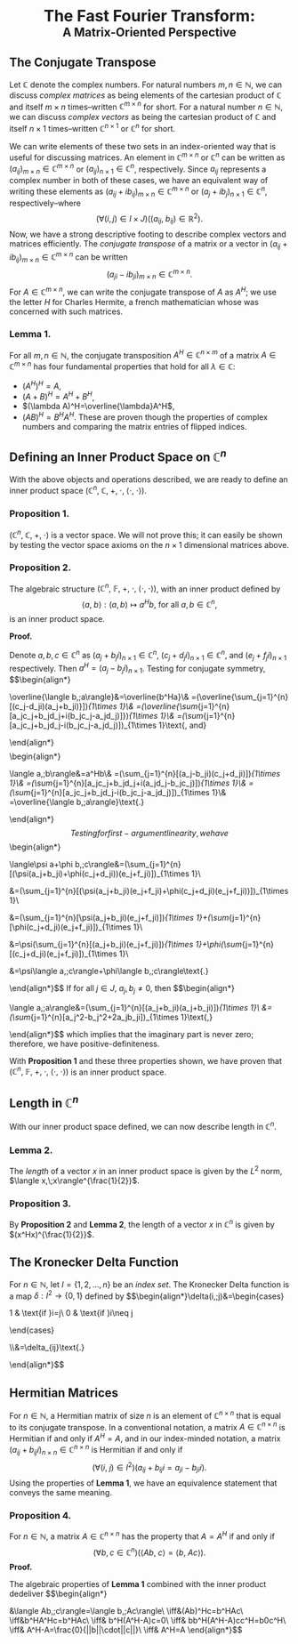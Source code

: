 <div style="text-align: center;">
  <h1 style="margin: 0; font-weight: bold;">The Fast Fourier Transform:</h1>
  <h2 style="margin: 0;">A Matrix-Oriented Perspective</h2>
</div>

## The Conjugate Transpose

Let $\mathbb{C}$ denote the complex numbers. For natural numbers $m,n\in\mathbb{N}$, we can discuss *complex matrices* as being elements of the cartesian product of $\mathbb{C}$ and itself $m\times n$ times–written $\mathbb{C}^{m\times n}$ for short. For a natural number $n\in\mathbb{N}$, we can discuss *complex vectors* as being the cartesian product of $\mathbb{C}$ and itself $n\times 1$ times–written $\mathbb{C}^{n\times 1}$ or $\mathbb{C}^{n}$ for short. 

We can write elements of these two sets in an index-oriented way that is useful for discussing matrices. An element in $\mathbb{C}^{m\times n}$ or $\mathbb{C}^{n}$ can be written as $(a_{ij})_{m\times n}\in \mathbb{C}^{m\times n}$ or $(a_{ij})_{n\times1}\in \mathbb{C}^n$, respectively. Since $a_{ij}$ represents a complex number in both of these cases, we have an equivalent way of writing these elements as  $(a_{ij}+ib_{ij})_{m\times n}\in \mathbb{C}^{m\times n}$ or $(a_{j}+ib_{j})_{n\times1}\in \mathbb{C}^n$, respectively–where
$$(\forall(i,j)\in I\times J)((a_{ij},\;b_{ij})\in\mathbb{R}^2)\text{.}$$
Now, we have a strong descriptive footing to describe complex vectors and matrices efficiently. The *conjugate transpose* of a matrix or a vector in $(a_{ij}+ib_{ij})_{m\times n}\in \mathbb{C}^{m\times n}$ can be written
$$(a_{ji}-ib_{ji})_{m\times n}\in \mathbb{C}^{m\times n}\text{.}$$
For $A\in\mathbb{C}^{m\times n}$, we can write the conjugate transpose of $A$ as $A^H$; we use the letter $H$ for Charles Hermite, a french mathematician whose was concerned with such matrices.

### Lemma 1.

For all $m,n\in\mathbb{N}$, the conjugate transposition $A^H\in\mathbb{C}^{n\times m}$ of a matrix $A\in\mathbb{C}^{m\times n}$ has four fundamental properties that hold for all $\lambda\in\mathbb{C}$:
- $(A^H)^H=A$,
- $(A+B)^H=A^H+B^H$,
- $(\lambda A)^H=\overline{\lambda}A^H$,
- $(AB)^H=B^HA^H$.
These are proven though the properties of complex numbers and comparing the matrix entries of flipped indices.

## Defining an Inner Product Space on $\mathbb{C}^n$

With the above objects and operations described, we are ready to define an inner product space $(\mathbb{C}^n,\;\mathbb{C},\;+,\;\cdot,\;\langle\cdot,\;\cdot\rangle)$. 

### Proposition 1.

$(\mathbb{C}^n,\;\mathbb{C},\;+,\;\cdot)$ is a vector space. We will not prove this; it can easily be shown by testing the vector space axioms on the $n\times 1$ dimensional matrices above.

### Proposition 2.

The algebraic structure $(\mathbb{C}^n,\;\mathbb{F},\;+,\;\cdot,\;\langle\cdot,\;\cdot\rangle)$, with an inner product defined by
$$\langle a,\;b\rangle:(a,b)\mapsto a^Hb\text{, for all }a,b\in\mathbb{C}^n\text{,}$$
is an inner product space.

**Proof.**

Denote $a,b,c\in\mathbb{C}^n$ as $(a_{j}+b_{j}i)_{n\times 1}\in\mathbb{C}^n$, $(c_{j}+d_{j}i)_{n\times 1}\in\mathbb{C}^n$, and $(e_j+f_ji)_{n\times 1}$ respectively. Then $a^H=(a_{j}-b_{j}i)_{n\times 1}$. Testing for conjugate symmetry, 
$$\begin{align*}

\overline{\langle b,\;a\rangle}&=\overline{b^Ha}\\&
=(\overline{\sum_{j=1}^{n}[(c_j-d_ji)(a_j+b_ji)}])_{1\times 1}\\&
=(\overline{\sum_{j=1}^{n}[a_jc_j+b_jd_j+i(b_jc_j-a_jd_j)]})_{1\times 1}\\&
=(\sum_{j=1}^{n}[a_jc_j+b_jd_j-i(b_jc_j-a_jd_j)])_{1\times 1}\text{, and}

\end{align*}$$
$$\begin{align*}

\langle a,\;b\rangle&=a^Hb\\&
=(\sum_{j=1}^{n}[(a_j-b_ji)(c_j+d_ji)])_{1\times 1}\\&
=(\sum_{j=1}^{n}[a_jc_j+b_jd_j+i(a_jd_j-b_jc_j)])_{1\times 1}\\&
=(\sum_{j=1}^{n}[a_jc_j+b_jd_j-i(b_jc_j-a_jd_j)])_{1\times 1}\\&
=\overline{\langle b,\;a\rangle}\text{.}

\end{align*}$$
Testing for first-argument linearity, we have
$$\begin{align*}

\langle\psi a+\phi b,\;c\rangle&=(\sum_{j=1}^{n}[(\psi(a_j+b_ji)+\phi(c_j+d_ji))(e_j+f_ji)])_{1\times 1}\\

&=(\sum_{j=1}^{n}[(\psi(a_j+b_ji)(e_j+f_ji)+\phi(c_j+d_ji)(e_j+f_ji))])_{1\times 1}\\

&=(\sum_{j=1}^{n}[\psi(a_j+b_ji)(e_j+f_ji)])_{1\times 1}+(\sum_{j=1}^{n}[\phi(c_j+d_ji)(e_j+f_ji)])_{1\times 1}\\

&=\psi(\sum_{j=1}^{n}[(a_j+b_ji)(e_j+f_ji)])_{1\times 1}+\phi(\sum_{j=1}^{n}[(c_j+d_ji)(e_j+f_ji)])_{1\times 1}\\

&=\psi\langle a,\;c\rangle+\phi\langle b,\;c\rangle\text{.}

\end{align*}$$
If for all $j\in J$, $a_j,b_j\neq 0$, then
$$\begin{align*}

\langle a,\;a\rangle&=(\sum_{j=1}^{n}[(a_j+b_ji)(a_j+b_ji)])_{1\times 1}\\
&=(\sum_{j=1}^{n}[a_j^2-b_j^2+2a_jb_ji])_{1\times 1}\text{,}

\end{align*}$$
which implies that the imaginary part is never zero; therefore, we have positive-definiteness.

With **Proposition 1** and these three properties shown, we have proven that $(\mathbb{C}^n,\;\mathbb{F},\;+,\;\cdot,\;\langle\cdot,\;\cdot\rangle)$ is an inner product space.

## Length in $\mathbb{C}^n$

With our inner product space defined, we can now describe length in $\mathbb{C}^n$. 

### Lemma 2.

The *length* of a vector $x$ in an inner product space is given by the $L^2$ norm, $\langle x,\;x\rangle^{\frac{1}{2}}$. 

### Proposition 3. 

By **Proposition 2** and **Lemma 2**, the length of a vector $x$ in $\mathbb{C}^n$ is given by $(x^Hx)^{\frac{1}{2}}$.

## The Kronecker Delta Function

For $n\in \mathbb{N}$, let $I=\{1,2,\dots,n\}$ be an *index set*. The Kronecker Delta function is a map $\delta:I^2\rightarrow\{0,1\}$ defined by
$$\begin{align*}\delta(i,\;j)&=\begin{cases}

1 & \text{if }i=j\\
0 & \text{if }i\neq j

\end{cases}

\\\\&=\delta_{ij}\text{.}

\end{align*}$$

## Hermitian Matrices

For $n\in\mathbb{N}$, a Hermitian matrix of size $n$ is an element of $\mathbb{C}^{n\times n}$ that is equal to its conjugate transpose. In a conventional notation, a matrix $A\in\mathbb{C}^{n\times n}$ is Hermitian if and only if $A^H=A$, and in our index-minded notation, a matrix $(a_{ij}+b_{ij}i)_{n\times n}\in\mathbb{C}^{n\times n}$ is Hermitian if and only if
$$(\forall(i,\;j)\in I^2)(a_{ij}+b_{ij}i=a_{ji}-b_{ji}i)\text{.}$$
Using the properties of **Lemma 1**, we have an equivalence statement that conveys the same meaning. 

### Proposition 4. 

For $n\in\mathbb{N}$, a matrix $A\in\mathbb{C}^{n\times n}$ has the property that $A=A^H$ if and only if 
$$(\forall b,c\in\mathbb{C}^n)(\langle Ab,\;c\rangle=\langle b,\;Ac\rangle)\text{.}$$
**Proof.**

The algebraic properties of **Lemma 1** combined with the inner product dedeliver
$$\begin{align*}

&\langle Ab,\;c\rangle=\langle b,\;Ac\rangle\\
\iff&(Ab)^Hc=b^HAc\\
\iff&b^HA^Hc=b^HAc\\
\iff& b^H(A^H-A)c=0\\
\iff& bb^H(A^H-A)cc^H=b0c^H\\
\iff& A^H-A=\frac{0}{||b||\cdot||c||}\\
\iff& A^H=A
\end{align*}$$
